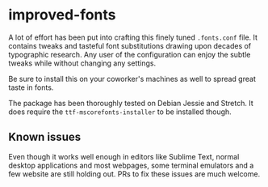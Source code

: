# improved-fonts
A lot of effort has been put into crafting this finely tuned `.fonts.conf` file. It contains tweaks and tasteful font substitutions drawing upon decades of typographic research. Any user of the configuration can enjoy the subtle tweaks while without changing any settings.

Be sure to install this on your coworker's machines as well to spread great taste in fonts.

The package has been thoroughly tested on Debian Jessie and Stretch. It does require the `ttf-mscorefonts-installer` to be installed though.


## Known issues

Even though it works well enough in editors like Sublime Text, normal desktop applications and most webpages, some terminal emulators and a few website are still holding out. PRs to fix these issues are much welcome.

